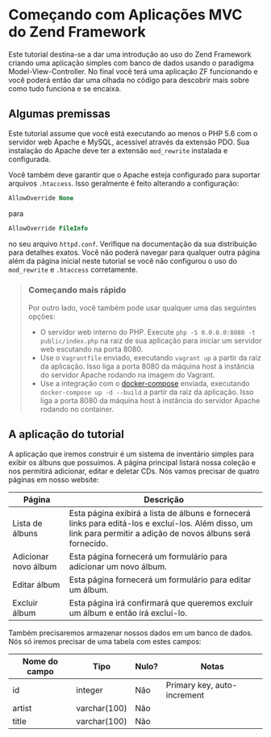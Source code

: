 # Começando com Aplicações MVC do Zend Framework

Este tutorial destina-se a dar uma introdução ao uso do Zend Framework criando uma aplicação simples com banco de dados usando o paradigma Model-View-Controller. No final você terá uma aplicação ZF funcionando e você poderá então dar uma olhada no código para descobrir mais sobre como tudo funciona e se encaixa.

## Algumas premissas

Este tutorial assume que você está executando ao menos o PHP 5.6 com o servidor
web Apache e MySQL, acessível através da extensão PDO. Sua instalação do Apache
deve ter a extensão `mod_rewrite` instalada e configurada.

Você também deve garantir que o Apache esteja configurado para suportar arquivos `.htaccess`.
Isso geralmente é feito alterando a configuração:

```apache
AllowOverride None
```

para

```apache
AllowOverride FileInfo
```

no seu arquivo `httpd.conf`. Verifique na documentação da sua distribuição para
detalhes exatos. Você não poderá navegar para qualquer outra página além da página
inicial neste tutorial se você não configurou o uso do `mod_rewrite` e
`.htaccess` corretamente.

> ### Começando mais rápido
>
> Por outro lado, você também pode usar qualquer uma das seguintes opções:
>
> - O servidor web interno do PHP. Execute `php -S 0.0.0.0:8080 -t
>   public/index.php` na raiz de sua aplicação para iniciar um servidor web escutando
>   na porta 8080.
> - Use o `Vagrantfile` enviado, executando `vagrant up` a partir da
>   raiz da aplicação. Isso liga a porta 8080 da máquina host à instância do
>   servidor Apache rodando na imagem do Vagrant.
> - Use a integração com o [docker-compose](https://docs.docker.com/compose/)
>   enviada, executando `docker-compose up -d --build` a partir da
>   raiz da aplicação. Isso liga a porta 8080 da máquina host à instância do
>   servidor Apache rodando no container.

## A aplicação do tutorial

A aplicação que iremos construir é um sistema de inventário simples para
exibir os álbuns que possuímos. A página principal listará nossa coleção e nos permitirá
adicionar, editar e deletar CDs. Nós vamos precisar de quatro páginas em nosso website:

Página               | Descrição
-------------------- | -----------
Lista de álbuns      | Esta página exibirá a lista de álbuns e fornecerá links para editá-los e excluí-los. Além disso, um link para permitir a adição de novos álbuns será fornecido.
Adicionar novo álbum | Esta página fornecerá um formulário para adicionar um novo álbum.
Editar álbum         | Esta página fornecerá um formulário para editar um álbum.
Excluir álbum        | Esta página irá confirmará que queremos excluir um álbum e então irá excluí-lo.

Também precisaremos armazenar nossos dados em um banco de dados. Nós só iremos precisar de uma tabela
com estes campos:

Nome do campo | Tipo         | Nulo? | Notas
------------- | ------------ | ----- | -----
id            | integer      | Não   | Primary key, auto-increment
artist        | varchar(100) | Não   |
title         | varchar(100) | Não   |
